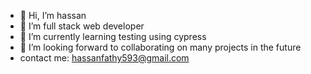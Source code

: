- 👋 Hi, I’m hassan
- 👀 I’m full stack web developer
- 🌱 I’m currently learning testing using cypress
- 💞️ I’m looking forward  to collaborating on many projects in the future
- contact me: hassanfathy593@gmail.com

<!---
hassanfathy23/hassanfathy23 is a ✨ special ✨ repository because its `README.md` (this file) appears on your GitHub profile.
You can click the Preview link to take a look at your changes.
--->
